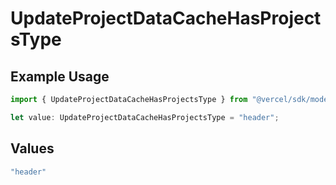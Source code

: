 # UpdateProjectDataCacheHasProjectsType

## Example Usage

```typescript
import { UpdateProjectDataCacheHasProjectsType } from "@vercel/sdk/models/updateprojectdatacacheop.js";

let value: UpdateProjectDataCacheHasProjectsType = "header";
```

## Values

```typescript
"header"
```